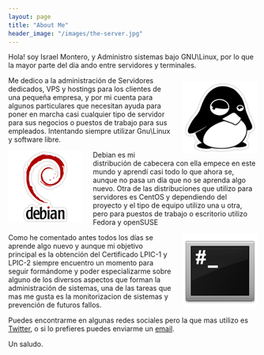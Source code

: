 ```yaml
---
layout: page
title: "About Me"
header_image: "/images/the-server.jpg"
---
```


Hola! soy Israel Montero, y Administro sistemas bajo GNU\Linux, por lo que 
la mayor parte del día ando entre servidores y terminales.

<figure style="width: 30%; float: right; margin: 10px 0px 0px 20px;">
	<a href="/images/tux.png">
        <img src="/images/tux.png" alt="Linux">
    </a>
</figure>

Me dedico a la administración de Servidores dedicados, VPS y hostings para los
clientes de una pequeña empresa, y por mi cuenta para algunos particulares que
necesitan ayuda para poner en marcha casi cualquier tipo de servidor para sus
negocios o puestos de trabajo para sus empleados.
Intentando siempre utilizar Gnu\Linux y software libre.

<figure style="width: 30%; float: left; margin: 0px 20px 0px 0px;">
	<a href="/images/debian.png">
        <img src="/images/debian.png" alt="debian">
    </a>
</figure>

Debian es mi distribución de cabecera con ella empece en este mundo y aprendí
casi todo lo que ahora se, aunque no pasa un día que no se aprenda algo nuevo.
Otra de las distribuciones que utilizo para servidores es CentOS y dependiendo
del proyecto y el tipo de equipo utilizo una u otra, pero para puestos de trabajo
o escritorio utilizo Fedora y openSUSE

<figure style="width: 30%; float: right; margin: 0px 0px 0px 20px;">
	<a href="/images/root.png">
        <img src="/images/root.png" alt="root">
    </a>
</figure>

Como he comentado antes todos los días se aprende algo nuevo y aunque mi objetivo
principal es la obtención del Certificado LPIC-1 y LPIC-2 siempre encuentro un momento
para seguir formándome y poder especializarme sobre alguno de los diversos aspectos que
forman la administración de sistemas, una de las tareas que mas me gusta es la monitorizacion
de sistemas y prevención de futuros fallos.

Puedes encontrarme en algunas redes sociales pero la que mas utilizo es [Twitter](https://twitter.com/israelmgo), 
o si lo prefieres puedes enviarme un [email](mailto:{{site.email}}).

Un saludo.
